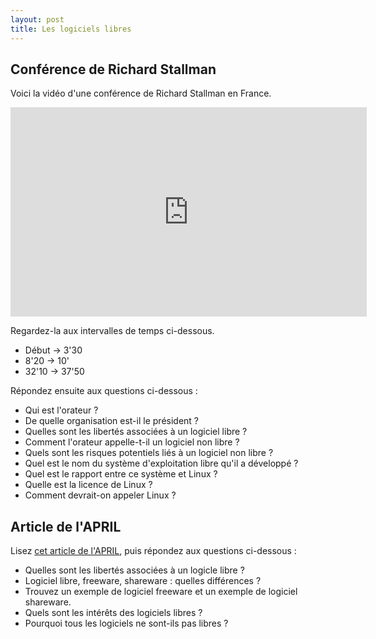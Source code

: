 ```yaml
---
layout: post
title: Les logiciels libres
---
```


## Conférence de Richard Stallman

Voici la vidéo d'une conférence de Richard Stallman en France.

<iframe frameborder="0" width="570" height="335" src="http://webtv.ac-versailles.fr/spip.php?page=iframe-video&id_article=871&largeur=560&hauteur=315" ></iframe>

Regardez-la aux intervalles de temps ci-dessous.

* Début -> 3'30
* 8'20 -> 10'
* 32'10 -> 37'50

Répondez ensuite aux questions ci-dessous :

* Qui est l'orateur ? 
* De quelle organisation est-il le président ?
* Quelles sont les libertés associées à un logiciel libre ?
* Comment l'orateur appelle-t-il un logiciel non libre ?
* Quels sont les risques potentiels liés à un logiciel non libre ?
* Quel est le nom du système d'exploitation libre qu'il a développé ?
* Quel est le rapport entre ce système et Linux ?
* Quelle est la licence de Linux ?
* Comment devrait-on appeler Linux ?

## Article de l'APRIL

Lisez [cet article de l'APRIL](../misc/april_logiciel_libre.pdf), puis répondez aux questions ci-dessous :

* Quelles sont les libertés associées à un logicle libre ?
* Logiciel libre, freeware, shareware : quelles différences ?
* Trouvez un exemple de logiciel freeware et un exemple de logiciel shareware.
* Quels sont les intérêts des logiciels libres ?
* Pourquoi tous les logiciels ne sont-ils pas libres ?
